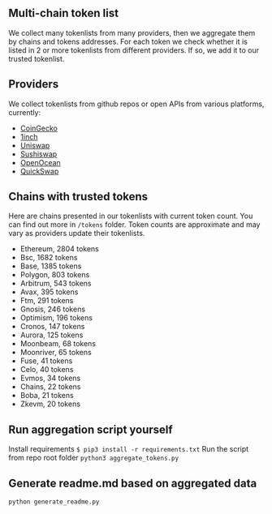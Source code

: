 
## Multi-chain token list 
We collect many tokenlists from many providers, then we aggregate them by chains and tokens addresses. 
For each token we check whether it is listed in 2 or more tokenlists from different providers. If so, 
we add it to our trusted tokenlist.

## Providers
We collect tokenlists from github repos or open APIs from various platforms, currently:
- [CoinGecko](https://www.coingecko.com/)
- [1inch](https://app.1inch.io/)
- [Uniswap](https://uniswap.org/)
- [Sushiswap](https://www.sushi.com/)
- [OpenOcean](https://openocean.finance/)
- [QuickSwap](https://quickswap.exchange/#/swap)

## Chains with trusted tokens
Here are chains presented in our tokenlists with current token count. You can find out more in `/tokens` folder.
Token counts are approximate and may vary as providers update their tokenlists.
- Ethereum, 2804 tokens
- Bsc, 1682 tokens
- Base, 1385 tokens
- Polygon, 803 tokens
- Arbitrum, 543 tokens
- Avax, 395 tokens
- Ftm, 291 tokens
- Gnosis, 246 tokens
- Optimism, 196 tokens
- Cronos, 147 tokens
- Aurora, 125 tokens
- Moonbeam, 68 tokens
- Moonriver, 65 tokens
- Fuse, 41 tokens
- Celo, 40 tokens
- Evmos, 34 tokens
- Chains, 22 tokens
- Boba, 21 tokens
- Zkevm, 20 tokens

## Run aggregation script yourself
Install requirements
```$ pip3 install -r requirements.txt```
Run the script from repo root folder
```python3 aggregate_tokens.py```
## Generate readme.md based on aggregated data
```bash
python generate_readme.py
```

